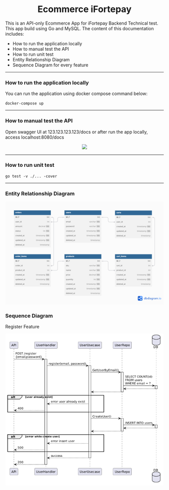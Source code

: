 <h1 align="center"> 
    Ecommerce iFortepay
</h1>


This is an API-only Ecommerce App for iFortepay Backend Technical test. This app build using Go and MySQL. The content of this documentation includes:

- How to run the application locally
- How to manual test the API
- How to run unit test
- Entity Relationship Diagram
- Sequence Diagram for every feature

___

<h3>
    How to run the application locally 
</h3>

You can run the application using docker compose command below:
```
docker-compose up
```

___

<h3>
    How to manual test the API
</h3>

Open swagger UI at 123.123.123.123/docs or after run the app locally, access localhost:8080/docs
<p align="center">
<img src="https://static1.smartbear.co/swagger/media/images/tools/opensource/swagger_ui.png"/>
</p>

___

<h3>
    How to run unit test
</h3>

```
go test -v ./... -cover
```

___

<h3>
    Entity Relationship Diagram
</h3>

<p align="center">
<img src="https://raw.githubusercontent.com/rozy97/ecommerce-ifortepay/refs/heads/main/assets/erd.png"/>

<h3>
    Sequence Diagram
</h3>

Register Feature
<p align="center">
<img src="https://raw.githubusercontent.com/rozy97/ecommerce-ifortepay/refs/heads/main/assets/register.png"/>